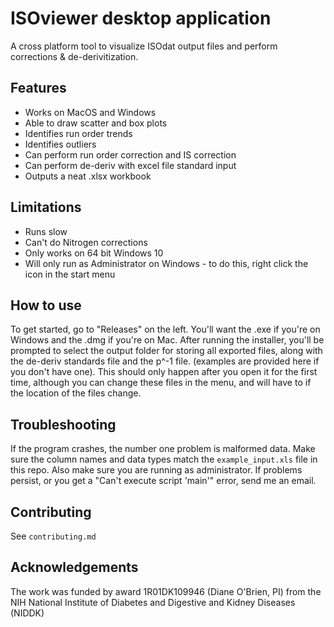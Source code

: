 # ISOviewer desktop application
A cross platform tool to visualize ISOdat output files and perform corrections & de-derivitization.

## Features
* Works on MacOS and Windows
* Able to draw scatter and box plots
* Identifies run order trends
* Identifies outliers
* Can perform run order correction and IS correction
* Can perform de-deriv with excel file standard input
* Outputs a neat .xlsx workbook

## Limitations
* Runs slow
* Can't do Nitrogen corrections
* Only works on 64 bit Windows 10 
* Will only run as Administrator on Windows - to do this, right click the icon in the start menu

## How to use
To get started, go to "Releases" on the left. You'll want the .exe if you're on Windows and the .dmg if you're on Mac. After running the installer, you'll be prompted to select the output folder for storing all exported files, along with the de-deriv standards file and the p^-1 file. (examples are provided here if you don't have one). This should only happen after you open it for the first time, although you can change these files in the menu, and will have to if the location of the files change. 

## Troubleshooting
If the program crashes, the number one problem is malformed data. Make sure the column names and data types match the `example_input.xls` file in this repo. Also make sure you are running as administrator. If problems persist, or you get a "Can't execute script 'main'" error, send me an email.

## Contributing
See `contributing.md`

## Acknowledgements
The work was funded by award 1R01DK109946 (Diane O'Brien, PI) from the NIH National Institute of Diabetes and Digestive and Kidney Diseases (NIDDK)
